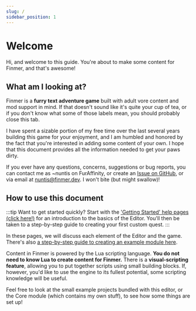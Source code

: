 ```yaml
---
slug: /
sidebar_position: 1
---
```


# Welcome

Hi, and welcome to this guide. You're about to make some content for Finmer, and that's awesome!

## What am I looking at?

Finmer is a **furry text adventure game** built with adult vore content and mod support in mind. If that doesn't sound like it's quite your cup of tea, or if you don't know what some of those labels mean, you should probably close this tab.

I have spent a sizable portion of my free time over the last several years building this game for your enjoyment, and I am humbled and honored by the fact that you're interested in adding some content of your own. I hope that this document provides all the information needed to get your paws dirty.

If you ever have any questions, concerns, suggestions or bug reports, you can contact me as ~nuntis on FurAffinity, or create an [Issue on GitHub](https://github.com/pileofwolves/finmer/issues), or via email at [nuntis@finmer.dev](mailto:nuntis@finmer.dev). I won't bite (but might swallow)!

## How to use this document

:::tip Want to get started quickly?
Start with the ['Getting Started' help pages (click here!)](/getting-started/about-modules) for an introduction to the basics of the Editor. You'll then be taken to a step-by-step guide to creating your first custom quest.
:::

In these pages, we will discuss each element of the Editor and the game. There's also [a step-by-step guide to creating an example module here](/getting-started/about-modules).

Content in Finmer is powered by the Lua scripting language. **You do not need to know Lua to create content for Finmer.** There is a **visual-scripting feature**, allowing you to put together scripts using small building blocks. If, however, you'd like to use the engine to its fullest potential, some scripting knowledge will be useful.

Feel free to look at the small example projects bundled with this editor, or the Core module (which contains my own stuff), to see how some things are set up! 
